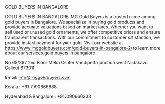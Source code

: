 

GOLD BUYERS IN BANGALORE

GOLD BUYERS IN BANGALORE:IMG Gold Buyers is a trusted name among gold buyers in Bangalore. We specialize in buying gold products and provide accurate valuations based on market rates. Whether you want to sell used or unused gold ornaments, we offer competitive prices and ensure transparent transactions. With our commitment to customer satisfaction, we provide instant payment for your gold. Visit our website at https://www.imggoldbuyers.com/gold-buyers-in-bangalore-2/ to learn more about our services.<a href="https://www.imggoldbuyers.com/gold-buyers-in-bangalore-2/">gold buyers in bangalore</a>



No 65/397 2nd Floor Meka Center Vandipetta junction west Nadakavu Calicut 673011

Email: info@imggoldbuyers.com

Kerala  : +91 7090666888   

Hyderabad & Bangalore :  +917090666333 
